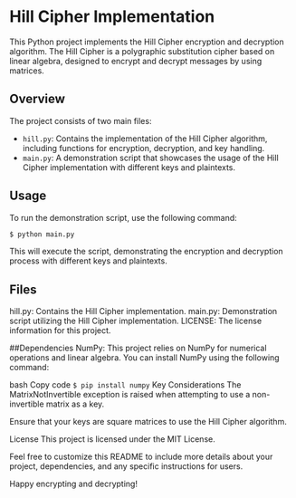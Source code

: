# Hill Cipher Implementation

This Python project implements the Hill Cipher encryption and decryption algorithm. The Hill Cipher is a polygraphic substitution cipher based on linear algebra, designed to encrypt and decrypt messages by using matrices.

## Overview

The project consists of two main files:

- `hill.py`: Contains the implementation of the Hill Cipher algorithm, including functions for encryption, decryption, and key handling.
- `main.py`: A demonstration script that showcases the usage of the Hill Cipher implementation with different keys and plaintexts.

## Usage

To run the demonstration script, use the following command:

```bash
$ python main.py
```



This will execute the script, demonstrating the encryption and decryption process with different keys and plaintexts.

## Files
hill.py: Contains the Hill Cipher implementation.
main.py: Demonstration script utilizing the Hill Cipher implementation.
LICENSE: The license information for this project.

##Dependencies
NumPy: This project relies on NumPy for numerical operations and linear algebra.
You can install NumPy using the following command:

bash
Copy code
`$ pip install numpy`
Key Considerations
The MatrixNotInvertible exception is raised when attempting to use a non-invertible matrix as a key.

Ensure that your keys are square matrices to use the Hill Cipher algorithm.

License
This project is licensed under the MIT License.

Feel free to customize this README to include more details about your project, dependencies, and any specific instructions for users.

Happy encrypting and decrypting!
